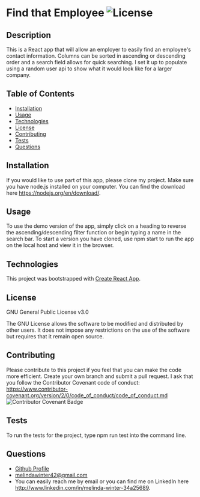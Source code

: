 # Find that Employee ![License](https://img.shields.io/badge/License-GPLv3-blue.svg)

## Description

This is a React app that will allow an employer to easily find an employee's contact information. Columns can be sorted in ascending or descending order and a search field allows for quick searching. I set it up to populate using a random user api to show what it would look like for a larger company.

## Table of Contents

- [Installation](#installation)
- [Usage](#usage)
- [Technologies](#technologies)
- [License](#license)
- [Contributing](#contributing)
- [Tests](#tests)
- [Questions](#questions)

## Installation

If you would like to use part of this app, please clone my project. Make sure you have node.js installed on your computer. You can find the download here <https://nodejs.org/en/download/>.

## Usage

To use the demo version of the app, simply click on a heading to reverse the ascending/descending filter function or begin typing a name in the search bar. To start a version you have cloned, use npm start to run the app on the local host and view it in the browser.

## Technologies

This project was bootstrapped with [Create React App](https://github.com/facebook/create-react-app).

## License

GNU General Public License v3.0

The GNU License allows the software to be modified and distributed by other users. It does not impose any restrictions on the use of the software but requires that it remain open source.

## Contributing

Please contribute to this project if you feel that you can make the code more efficient. Create your own branch and submit a pull request. I ask that you follow the Contributor Covenant code of conduct: <https://www.contributor-covenant.org/version/2/0/code_of_conduct/code_of_conduct.md> ![Contributor Covenant Badge](https://img.shields.io/badge/Contributor%20Covenant-v2.0%20adopted-ff69b4.svg)

## Tests

To run the tests for the project, type npm run test into the command line.

## Questions

- [Github Profile](https://github.com/melindawinter)
- melindawinter42@gmail.com
- You can easily reach me by email or you can find me on LinkedIn here <http://www.linkedin.com/in/melinda-winter-34a25689>.
